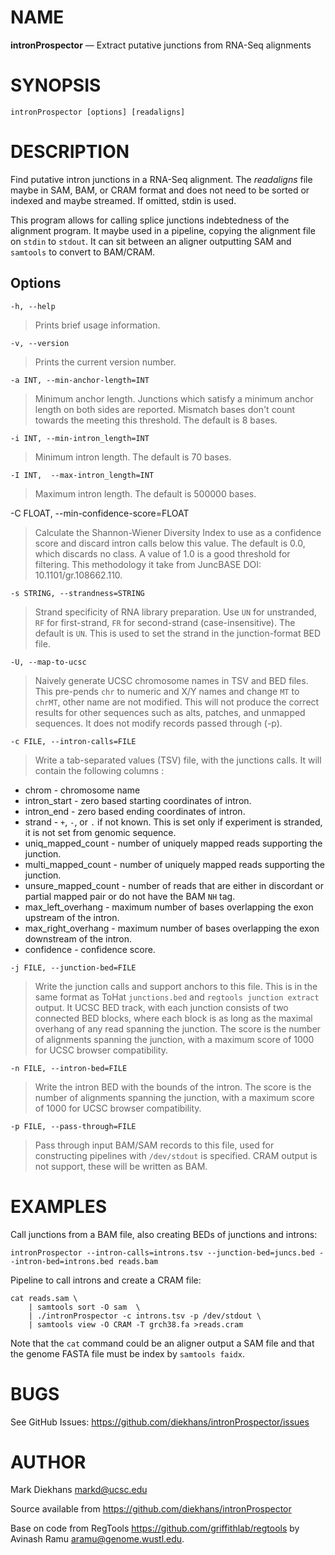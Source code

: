 NAME
====

**intronProspector** — Extract putative junctions from RNA-Seq alignments

SYNOPSIS
========

`intronProspector [options] [readaligns]`

DESCRIPTION
===========

Find putative intron junctions in a RNA-Seq alignment. The *readaligns* file maybe in SAM, BAM, or CRAM format and does not need to be sorted or indexed and maybe streamed. If omitted, stdin is used.

This program allows for calling splice junctions indebtedness of the alignment program.  It maybe used in a pipeline, copying the alignment file on `stdin` to `stdout`.  It can sit between an aligner outputting SAM and `samtools` to convert to BAM/CRAM.

Options
-------

`-h, --help`

> Prints brief usage information.

`-v, --version`

> Prints the current version number.

`-a INT, --min-anchor-length=INT`

> Minimum anchor length. Junctions which satisfy a minimum anchor length on both sides are reported.  Mismatch bases don't count towards the meeting this threshold.  The default is 8 bases.

`-i INT, --min-intron_length=INT`

> Minimum intron length. The default is 70 bases.

`-I INT,  --max-intron_length=INT`

> Maximum intron length. The default is 500000 bases.

-C FLOAT, --min-confidence-score=FLOAT

> Calculate the Shannon-Wiener Diversity Index to use as a confidence score and discard intron calls below this value.  The default is 0.0, which discards no class. A value of 1.0 is a good threshold for filtering. This methodology it take from JuncBASE DOI: 10.1101/gr.108662.110.

`-s STRING, --strandness=STRING`

> Strand specificity of RNA library preparation.  Use `UN` for unstranded, `RF` for first-strand, `FR` for second-strand (case-insensitive).  The default is `UN`.  This is used to set the strand in the junction-format BED file.

`-U, --map-to-ucsc`

> Naively generate UCSC chromosome names in TSV and BED files.  This pre-pends `chr` to numeric and X/Y names and change `MT` to `chrMT`, other name are not modified.  This will not produce the correct results for other sequences such as alts, patches, and unmapped sequences.  It does not modify records passed through (-p).

`-c FILE, --intron-calls=FILE`

> Write a tab-separated values (TSV) file, with the junctions calls.  It will contain the following columns :
* chrom - chromosome name
* intron_start - zero based starting coordinates of intron.
* intron_end - zero based ending coordinates of intron.
* strand - `+`, `-`, or `.` if not known.  This is set only if experiment is stranded, it is not set from genomic sequence.
* uniq_mapped_count - number of uniquely mapped reads supporting the junction.
* multi_mapped_count - number of uniquely mapped reads supporting the junction.
* unsure_mapped_count - number of reads that are either in discordant or partial mapped pair or do not have the BAM `NH` tag.
* max_left_overhang - maximum number of bases overlapping the exon upstream of the intron.
* max_right_overhang - maximum number of bases overlapping the exon downstream of the intron.
* confidence - confidence score.

`-j FILE, --junction-bed=FILE`

> Write the junction calls and support anchors to this file.  This is in the same format as ToHat `junctions.bed` and `regtools junction extract` output.  It UCSC BED track, with each junction consists of two connected BED blocks, where each block is as long as the maximal overhang of any read spanning the junction. The score is the number of alignments spanning the junction, with a maximum score of 1000 for UCSC browser compatibility.

`-n FILE, --intron-bed=FILE`

> Write the intron BED with the bounds of the intron. The score is the number of alignments spanning the junction, with a maximum score of 1000 for UCSC browser compatibility.

`-p FILE, --pass-through=FILE`

> Pass through input BAM/SAM records to this file, used for constructing pipelines with `/dev/stdout` is specified.  CRAM output is not support, these will be written as BAM.

EXAMPLES
========

Call junctions from a BAM file, also creating BEDs of junctions and introns:
```
intronProspector --intron-calls=introns.tsv --junction-bed=juncs.bed --intron-bed=introns.bed reads.bam
```

Pipeline to call introns and create a CRAM file:
```
cat reads.sam \
    | samtools sort -O sam  \
    | ./intronProspector -c introns.tsv -p /dev/stdout \
    | samtools view -O CRAM -T grch38.fa >reads.cram
```
Note that the `cat` command could be an aligner output a SAM file and that the genome FASTA file must be index by `samtools faidx`.



BUGS
====

See GitHub Issues: <https://github.com/diekhans/intronProspector/issues>

AUTHOR
======

Mark Diekhans <markd@ucsc.edu>

Source available from <https://github.com/diekhans/intronProspector>

Base on code from RegTools <https://github.com/griffithlab/regtools>
by Avinash Ramu <aramu@genome.wustl.edu>.

